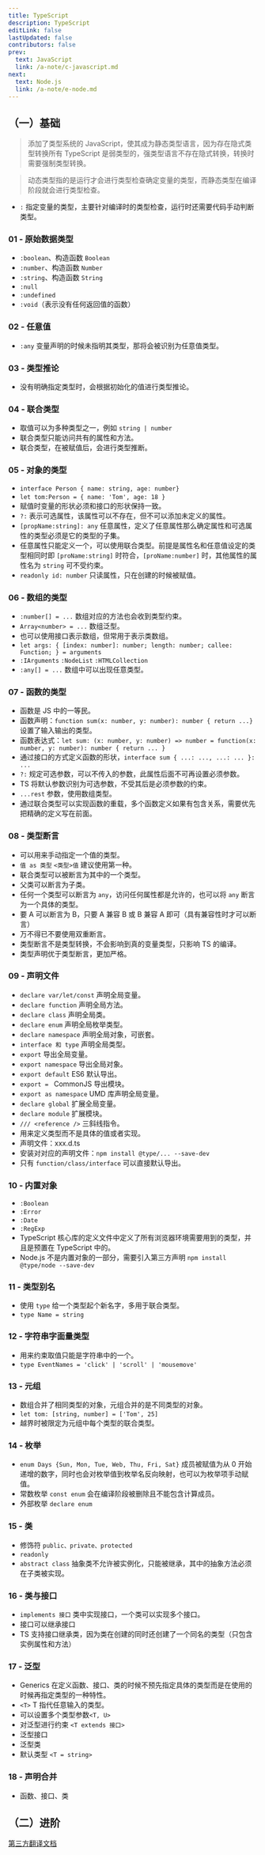 ```yaml
---
title: TypeScript
description: TypeScript
editLink: false
lastUpdated: false
contributors: false
prev:
  text: JavaScript
  link: /a-note/c-javascript.md
next:
  text: Node.js
  link: /a-note/e-node.md
---
```


## （一）基础

> 添加了类型系统的 JavaScript，使其成为静态类型语言，因为存在隐式类型转换所有 TypeScript 是弱类型的，强类型语言不存在隐式转换，转换时需要强制类型转换。

> 动态类型指的是运行才会进行类型检查确定变量的类型，而静态类型在编译阶段就会进行类型检查。

- `:` 指定变量的类型，主要针对编译时的类型检查，运行时还需要代码手动判断类型。

### 01 - 原始数据类型

- `:boolean`、构造函数 `Boolean`
- `:number`、构造函数 `Number`
- `:string`、构造函数 `String`
- `:null`
- `:undefined`
- `:void`（表示没有任何返回值的函数）

### 02 - 任意值

- `:any` 变量声明的时候未指明其类型，那将会被识别为任意值类型。

### 03 - 类型推论

- 没有明确指定类型时，会根据初始化的值进行类型推论。

### 04 - 联合类型

- 取值可以为多种类型之一，例如 `string | number`
- 联合类型只能访问共有的属性和方法。
- 联合类型，在被赋值后，会进行类型推断。

### 05 - 对象的类型

- `interface Person { name: string, age: number}`
- `let tom:Person = { name: 'Tom', age: 18 }`
- 赋值时变量的形状必须和接口的形状保持一致。
- `?:` 表示可选属性，该属性可以不存在，但不可以添加未定义的属性。
- `[propName:string]: any` 任意属性，定义了任意属性那么确定属性和可选属性的类型必须是它的类型的子集。
- 任意属性只能定义一个，可以使用联合类型。前提是属性名和任意值设定的类型相同时即 `[proName:string]` 时符合，`[proName:number]` 时，其他属性的属性名为 `string` 可不受约束。
- `readonly id: number` 只读属性，只在创建的时候被赋值。

### 06 - 数组的类型

- `:number[] = ...` 数组对应的方法也会收到类型约束。
- `Array<number> = ...` 数组泛型。
- 也可以使用接口表示数组，但常用于表示类数组。
- `let args: { [index: number]: number; length: number; callee: Function; } = arguments `
- `:IArguments` `:NodeList` `:HTMLCollection`
- `:any[] = ...` 数组中可以出现任意类型。

### 07 - 函数的类型

- 函数是 JS 中的一等民。
- 函数声明：`function sum(x: number, y: number): number { return ...}` 设置了输入输出的类型。
- 函数表达式：`let sum: (x: number, y: number) => number = function(x: number, y: number): number { return ... }`
- 通过接口的方式定义函数的形状，`interface sum { ...: ..., ...: ... }: ...`
- `?:` 规定可选参数，可以不传入的参数，此属性后面不可再设置必须参数。
- TS 将默认参数识别为可选参数，不受其后是必须参数的约束。
- `...rest` 参数，使用数组类型。
- 通过联合类型可以实现函数的重载，多个函数定义如果有包含关系，需要优先把精确的定义写在前面。

### 08 - 类型断言

- 可以用来手动指定一个值的类型。
- `值 as 类型` `<类型>值` 建议使用第一种。
- 联合类型可以被断言为其中的一个类型。
- 父类可以断言为子类。
- 任何一个类型可以断言为 `any`，访问任何属性都是允许的，也可以将 `any` 断言为一个具体的类型。
- 要 A 可以断言为 B，只要 A 兼容 B 或 B 兼容 A 即可（具有兼容性时才可以断言）
- 万不得已不要使用双重断言。
- 类型断言不是类型转换，不会影响到真的变量类型，只影响 TS 的编译。
- 类型声明优于类型断言，更加严格。

### 09 - 声明文件

- `declare var/let/const` 声明全局变量。
- `declare function` 声明全局方法。
- `declare class` 声明全局类。
- `declare enum` 声明全局枚举类型。
- `declare namespace` 声明全局对象，可嵌套。
- `interface 和 type` 声明全局类型。
- `export` 导出全局变量。
- `export namespace` 导出全局对象。
- `export default` ES6 默认导出。
- `export = ` CommonJS 导出模块。
- `export as namespace` UMD 库声明全局变量。
- `declare global` 扩展全局变量。
- `declare module` 扩展模块。
- `/// <reference />` 三斜线指令。
- 用来定义类型而不是具体的值或者实现。
- 声明文件：xxx.d.ts
- 安装对对应的声明文件：`npm install @type/... --save-dev`
- 只有 `function/class/interface` 可以直接默认导出。

### 10 - 内置对象

- `:Boolean`
- `:Error`
- `:Date`
- `:RegExp`
- TypeScript 核心库的定义文件中定义了所有浏览器环境需要用到的类型，并且是预置在 TypeScript 中的。
- Node.js 不是内置对象的一部分，需要引入第三方声明 `npm install @type/node --save-dev`

### 11 - 类型别名

- 使用 `type` 给一个类型起个新名字，多用于联合类型。
- `type Name = string`

### 12 - 字符串字面量类型

- 用来约束取值只能是字符串中的一个。
- `type EventNames = 'click' | 'scroll' | 'mousemove'`

### 13 - 元组

- 数组合并了相同类型的对象，元组合并的是不同类型的对象。
- `let tom: [string, number] = ['Tom', 25]`
- 越界时被限定为元组中每个类型的联合类型。

### 14 - 枚举

- `enum Days {Sun, Mon, Tue, Web, Thu, Fri, Sat}` 成员被赋值为从 0 开始递增的数字，同时也会对枚举值到枚举名反向映射，也可以为枚举项手动赋值。
- 常数枚举 `const enum` 会在编译阶段被删除且不能包含计算成员。
- 外部枚举 `declare enum`

### 15 - 类

- 修饰符 `public、private、protected`
- `readonly`
- `abstract class` 抽象类不允许被实例化，只能被继承，其中的抽象方法必须在子类被实现。

### 16 - 类与接口

- `implements 接口` 类中实现接口，一个类可以实现多个接口。
- 接口可以继承接口
- TS 支持接口继承类，因为类在创建的同时还创建了一个同名的类型（只包含实例属性和方法）

### 17 - 泛型

- Generics 在定义函数、接口、类的时候不预先指定具体的类型而是在使用的时候再指定类型的一种特性。
- `<T>` T 指代任意输入的类型。
- 可以设置多个类型参数`<T, U>`
- 对泛型进行约束 `<T extends 接口>`
- 泛型接口
- 泛型类
- 默认类型 `<T = string>`

### 18 - 声明合并

- 函数、接口、类

## （二）进阶

[第三方翻译文档](https://ts.yayujs.com/)

<style>
table {
  display: table;
  width: 100%;
}
</style>
